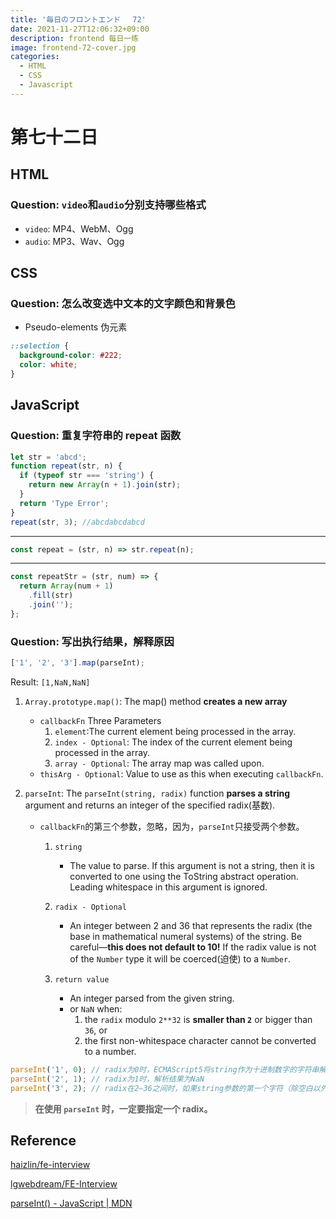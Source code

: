 ```yaml
---
title: '毎日のフロントエンド　 72'
date: 2021-11-27T12:06:32+09:00
description: frontend 每日一练
image: frontend-72-cover.jpg
categories:
  - HTML
  - CSS
  - Javascript
---
```


# 第七十二日

## HTML

### **Question:** `video`和`audio`分别支持哪些格式

- `video`: MP4、WebM、Ogg
- `audio`: MP3、Wav、Ogg

## CSS

### **Question:** 怎么改变选中文本的文字颜色和背景色

- Pseudo-elements 伪元素

```css
::selection {
  background-color: #222;
  color: white;
}
```

## JavaScript

### **Question:** 重复字符串的 repeat 函数

```js
let str = 'abcd';
function repeat(str, n) {
  if (typeof str === 'string') {
    return new Array(n + 1).join(str);
  }
  return 'Type Error';
}
repeat(str, 3); //abcdabcdabcd
```

---

```js
const repeat = (str, n) => str.repeat(n);
```

---

```js
const repeatStr = (str, num) => {
  return Array(num + 1)
    .fill(str)
    .join('');
};
```

### **Question:** 写出执行结果，解释原因

```js
['1', '2', '3'].map(parseInt);
```

Result: `[1,NaN,NaN]`

1. `Array.prototype.map()`: The map() method **creates a new array**

   - `callbackFn` Three Parameters
     1. `element`:The current element being processed in the array.
     2. `index - Optional`: The index of the current element being processed in the array.
     3. `array - Optional`: The array map was called upon.
   - `thisArg - Optional`: Value to use as this when executing `callbackFn`.

2. `parseInt`: The `parseInt(string, radix)` function **parses a string** argument and returns an integer of the specified radix(基数).

   - `callbackFn`的第三个参数，忽略，因为，`parseInt`只接受两个参数。

     1. `string`

        - The value to parse. If this argument is not a string, then it is converted to one using the ToString abstract operation. Leading whitespace in this argument is ignored.

     2. `radix - Optional`

        - An integer between 2 and 36 that represents the radix (the base in mathematical numeral systems) of the string. Be careful—**this does not default to 10!** If the radix value is not of the `Number` type it will be coerced(迫使) to a `Number`.

     3. `return value`
        - An integer parsed from the given string.
        - or `NaN` when:
          1. the `radix` modulo `2**32` is **smaller than `2`** or bigger than `36`, or
          2. the first non-whitespace character cannot be converted to a number.

```js
parseInt('1', 0); // radix为0时，ECMAScript5将string作为十进制数字的字符串解析；
parseInt('2', 1); // radix为1时，解析结果为NaN
parseInt('3', 2); // radix在2—36之间时，如果string参数的第一个字符（除空白以外），不属于radix指定进制下的字符，解析结果为NaN。 parseInt("3", 2)执行时，由于"3"不属于二进制字符，解析结果为NaN。
```

> **在使用 `parseInt` 时，一定要指定一个 radix。**

## Reference

[haizlin/fe-interview](https://github.com/haizlin/fe-interview)

[lgwebdream/FE-Interview ](https://github.com/lgwebdream/FE-Interview)

[parseInt() - JavaScript | MDN](https://developer.mozilla.org/en-US/docs/Web/JavaScript/Reference/Global_Objects/parseInt)
